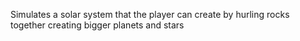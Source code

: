 Simulates a solar system that the player can create by hurling rocks together creating bigger planets and stars
